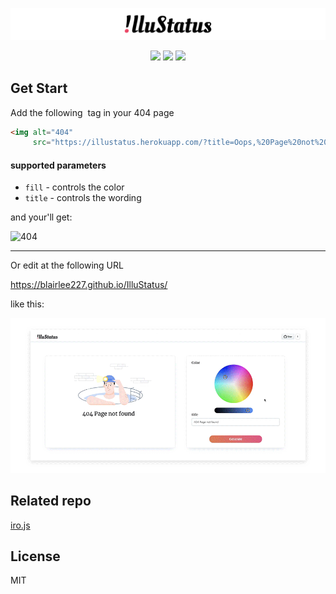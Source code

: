 ![image](https://github.com/blairlee227/IlluStatus/blob/master/src/illustatus_logo.png)
<p align=center>
<a target="_blank" href="https://opensource.org/licenses/MIT" title="License: MIT"><img src="https://img.shields.io/badge/License-MIT-blue.svg"></a>
  <a target="_blank" href="https://github.com/ellerbrock/open-source-badges" title="License: MIT"><img src="https://badges.frapsoft.com/os/v2/open-source.svg?v=103"></a>
<image src="https://github.com/blairlee227/IlluStatus/blob/master/src/demo_2.gif">
</p>


## Get Start

Add the following <img/> tag in your 404 page
```html
<img alt="404" 
     src="https://illustatus.herokuapp.com/?title=Oops,%20Page%20not%20found&fill=%234f86ed"/>
```

#### supported parameters

- `fill` - controls the color
- `title` - controls the wording 


and your'll get:

<img alt="404" 
         src="https://illustatus.herokuapp.com/?title=Oops,%20Page%20not%20found&fill=#4f86ed">


---


Or edit at the following URL

https://blairlee227.github.io/IlluStatus/

like this:

![image](https://github.com/blairlee227/IlluStatus/blob/master/src/demo.gif)

## Related repo
[iro.js](https://github.com/jaames/iro.js)

## License
MIT
 
